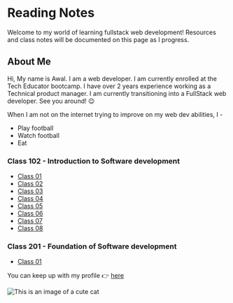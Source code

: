 # Reading Notes

Welcome to my world of learning fullstack web development! Resources and class notes will be documented on this page as I progress.

## About Me

Hi, My name is Awal. I am a web developer. I am currently enrolled at the Tech Educator bootcamp. I have over 2 years experience working as a Technical product manager. I am currently transitioning into a FullStack web developer. See you around! :wink:

When I am not on the internet trying to improve on my web dev abilities, I -

- Play football
- Watch football
- Eat

### Class 102 - Introduction to Software development

- [Class 01](https://awalamoo7.github.io/reading-notes/code-102/102class01)
- [Class 02](https://awalamoo7.github.io/reading-notes/code-102/102class02)
- [Class 03](https://awalamoo7.github.io/reading-notes/code-102/102class03)
- [Class 04](https://awalamoo7.github.io/reading-notes/code-102/102class04)
- [Class 05](https://awalamoo7.github.io/reading-notes/code-102/102class05)
- [Class 06](https://awalamoo7.github.io/reading-notes/code-102/102class06)
- [Class 07](https://awalamoo7.github.io/reading-notes/code-102/102class07)
- [Class 08](https://awalamoo7.github.io/reading-notes/code-102/102class08)

### Class 201 - Foundation of Software development

- [Class 01](https://awalamoo7.github.io/reading-notes/code-201/201class01)

You can keep up with my profile :point_right: [here](https://github.com/Awalamoo7)

![This is an image of a cute cat](https://freesvg.org/img/cute-cat.png)
